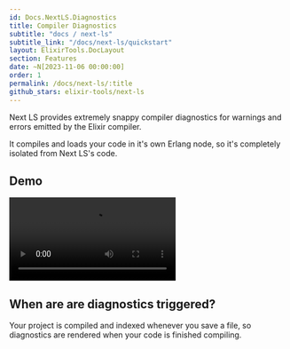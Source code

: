 ```yaml
---
id: Docs.NextLS.Diagnostics
title: Compiler Diagnostics
subtitle: "docs / next-ls"
subtitle_link: "/docs/next-ls/quickstart"
layout: ElixirTools.DocLayout
section: Features
date: ~N[2023-11-06 00:00:00]
order: 1
permalink: /docs/next-ls/:title
github_stars: elixir-tools/next-ls
---
```


Next LS provides extremely snappy compiler diagnostics for warnings and errors emitted by the Elixir compiler.

It compiles and loads your code in it's own Erlang node, so it's completely isolated from Next LS's code.

## Demo

<video src="https://f005.backblazeb2.com/file/elixir-tools/next-ls-compiler-diagnostics.mp4" controls></video>

## When are are diagnostics triggered?

Your project is compiled and indexed whenever you save a file, so diagnostics are rendered when your code is finished compiling.
